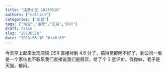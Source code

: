 ```yaml
---
title: "运营小记 20130516"
authors: ["eallion"]
categories: ["运营"]
tags: ["淘宝","运营","天猫","DSR"]
draft: false
slug: "20130516"
date: "2013-05-16 10:46:00"
---
```


今天早上起来发现店铺 DSR 直接掉到 4.6 分了，搞得觉都睡不好了，到公司一看是一个家伙也不联系我们直接说我们是假货，给了个 3 星评价。假你妹，老子是天猫。郁闷。
